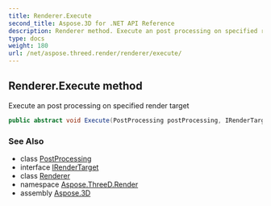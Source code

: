 ```yaml
---
title: Renderer.Execute
second_title: Aspose.3D for .NET API Reference
description: Renderer method. Execute an post processing on specified render target
type: docs
weight: 180
url: /net/aspose.threed.render/renderer/execute/
---
```

## Renderer.Execute method

Execute an post processing on specified render target

```csharp
public abstract void Execute(PostProcessing postProcessing, IRenderTarget result)
```

### See Also

* class [PostProcessing](../../postprocessing/)
* interface [IRenderTarget](../../irendertarget/)
* class [Renderer](../)
* namespace [Aspose.ThreeD.Render](../../../aspose.threed.render/)
* assembly [Aspose.3D](../../../)


